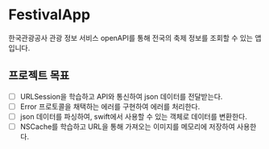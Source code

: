 # FestivalApp
한국관광공사 관광 정보 서비스 openAPI를 통해 전국의 축제 정보를 조회할 수 있는 앱입니다.

## 프로젝트 목표
- [ ] URLSession을 학습하고 API와 통신하여 json 데이터를 전달받는다.
- [ ] Error 프로토콜을 채택하는 에러를 구현하여 에러를 처리한다.
- [ ] json 데이터를 파싱하여, swift에서 사용할 수 있는 객체로 데이터를 변환한다.
- [ ] NSCache를 학습하고 URL을 통해 가져오는 이미지를 메모리에 저장하여 사용한다.

